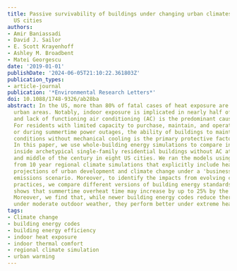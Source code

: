 ```yaml
---
title: Passive survivability of buildings under changing urban climates across eight
  US cities
authors:
- Amir Baniassadi
- David J. Sailor
- E. Scott Krayenhoff
- Ashley M. Broadbent
- Matei Georgescu
date: '2019-01-01'
publishDate: '2024-06-05T21:10:22.361803Z'
publication_types:
- article-journal
publication: '*Environmental Research Letters*'
doi: 10.1088/1748-9326/ab28ba
abstract: In the US, more than 80% of fatal cases of heat exposure are reported in
  urban areas. Notably, indoor exposure is implicated in nearly half of such cases,
  and lack of functioning air conditioning (AC) is the predominant cause of overheating.
  For residents with limited capacity to purchase, maintain, and operate an AC system,
  or during summertime power outages, the ability of buildings to maintain safe thermal
  conditions without mechanical cooling is the primary protective factor against heat.
  In this paper, we use whole-building energy simulations to compare indoor air temperature
  inside archetypical single-family residential buildings without AC at the start
  and middle of the century in eight US cities. We ran the models using hourly output
  from 10 year regional climate simulations that explicitly include heating from mid-century
  projections of urban development and climate change under a 'business-as-usual'
  emissions scenario. Moreover, to identify the impacts from evolving construction
  practices, we compare different versions of building energy standards. Our analysis
  shows that summertime overheat time may increase by up to 25% by the middle of century.
  Moreover, we find that, while newer building energy codes reduce thermal comfort
  under moderate outdoor weather, they perform better under extreme heat.
tags:
- Climate change
- building energy codes
- building energy efficiency
- indoor heat exposure
- indoor thermal comfort
- regional climate simulation
- urban warming
---
```


